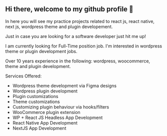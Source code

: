 ## Hi there, welcome to my github profile 👋

In here you will see my practice projects related to react js, react native, next js, wordpress theme and plugin developement.

Just in case you are looking for a software developer just hit me up!

I am currently looking for Full-Time position job. I'm interested in wordpress theme or plugin development jobs.

Over 10 years experience in the following: wordpress, woocommerce, theme and plugin development. 

Services Offered: 
* Wordpress theme development via Figma designs 
* Wordpress plugin development 
* Plugin customizations 
* Theme customizations 
* Customizing plugin behaviour via hooks/filters 
* WooCommerce plugin extension 
* WP + React JS Headless App Development
* React Native App Development
* NextJS App Development
